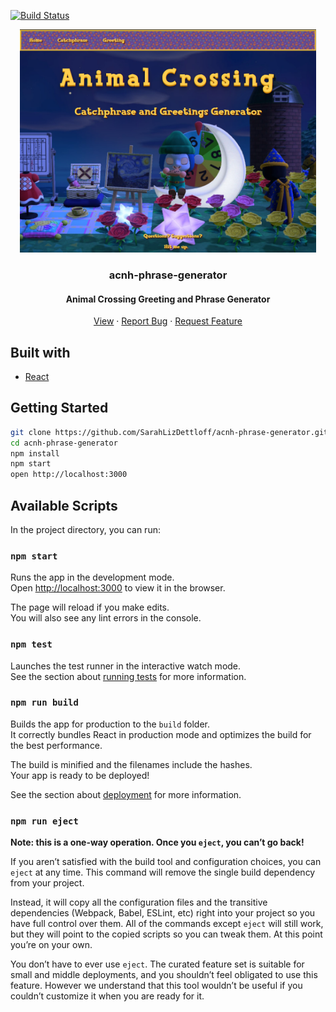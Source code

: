 [![Build Status](https://travis-ci.com/SarahLizDettloff/acnh-phrase-generator.svg?branch=master)](https://travis-ci.com/SarahLizDettloff/acnh-phrase-generator)


<p align="center">

<a href="https://sarahlizdettloff.github.io/acnh-phrase-generator">
    <img src="screenshot.png" alt="Logo" width="474" height="357">
  </a>
  <h3 align="center">acnh-phrase-generator</h3>
  <h4 align="center">Animal Crossing Greeting and Phrase Generator</h3>

  <p align="center">
    <a href="https://sarahlizdettloff.github.io/acnh-phrase-generator">View</a>
    ·
    <a href="https://github.com/sarahlizdettloff/acnh-phrase-generator/issues">Report Bug</a>
    ·
    <a href="https://github.com/sarahlizdettloff/acnh-phrase-generator/issues">Request Feature</a>
  </p>
</p>


## Built with
* [React](https://github.com/facebook/create-react-ap)

## Getting Started

```bash
git clone https://github.com/SarahLizDettloff/acnh-phrase-generator.git
cd acnh-phrase-generator
npm install
npm start
open http://localhost:3000
```

## Available Scripts

In the project directory, you can run:

### `npm start`

Runs the app in the development mode.<br>
Open [http://localhost:3000](http://localhost:3000) to view it in the browser.

The page will reload if you make edits.<br>
You will also see any lint errors in the console.

### `npm test`

Launches the test runner in the interactive watch mode.<br>
See the section about [running tests](https://facebook.github.io/create-react-app/docs/running-tests) for more information.

### `npm run build`

Builds the app for production to the `build` folder.<br>
It correctly bundles React in production mode and optimizes the build for the best performance.

The build is minified and the filenames include the hashes.<br>
Your app is ready to be deployed!

See the section about [deployment](https://facebook.github.io/create-react-app/docs/deployment) for more information.

### `npm run eject`

**Note: this is a one-way operation. Once you `eject`, you can’t go back!**

If you aren’t satisfied with the build tool and configuration choices, you can `eject` at any time. This command will remove the single build dependency from your project.

Instead, it will copy all the configuration files and the transitive dependencies (Webpack, Babel, ESLint, etc) right into your project so you have full control over them. All of the commands except `eject` will still work, but they will point to the copied scripts so you can tweak them. At this point you’re on your own.

You don’t have to ever use `eject`. The curated feature set is suitable for small and middle deployments, and you shouldn’t feel obligated to use this feature. However we understand that this tool wouldn’t be useful if you couldn’t customize it when you are ready for it.



